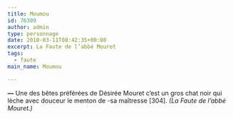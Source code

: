 ```yaml
---
title: Moumou
id: 76309
author: admin
type: personnage
date: 2010-03-11T08:42:35+00:00
excerpt: La Faute de l’abbé Mouret
tags:
  - faute
main_name: Moumou

---
```

**—** Une des bêtes préférées de Désirée Mouret c’est un gros chat noir qui lèche avec douceur le menton de -sa maîtresse [304]. _(La Faute de l’abbé Mouret.)_